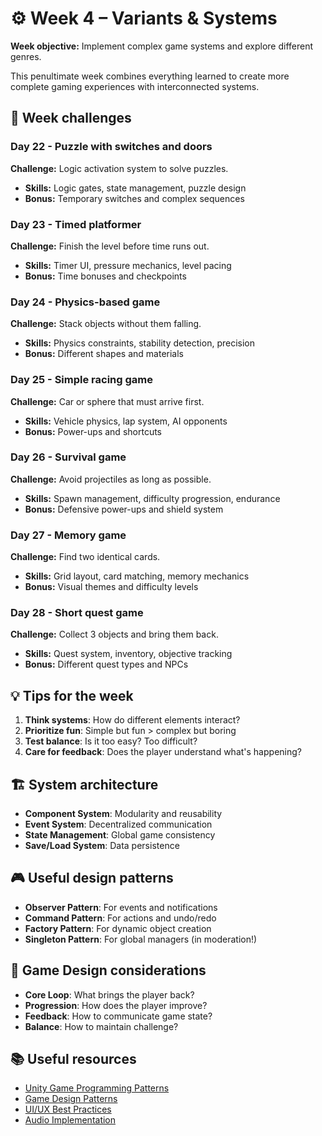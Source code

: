 # ⚙️ Week 4 – Variants & Systems

**Week objective:** Implement complex game systems and explore different genres.

This penultimate week combines everything learned to create more complete gaming experiences with interconnected systems.

## 🎯 Week challenges

### Day 22 - Puzzle with switches and doors
**Challenge:** Logic activation system to solve puzzles.
- **Skills:** Logic gates, state management, puzzle design
- **Bonus:** Temporary switches and complex sequences

### Day 23 - Timed platformer
**Challenge:** Finish the level before time runs out.
- **Skills:** Timer UI, pressure mechanics, level pacing
- **Bonus:** Time bonuses and checkpoints

### Day 24 - Physics-based game
**Challenge:** Stack objects without them falling.
- **Skills:** Physics constraints, stability detection, precision
- **Bonus:** Different shapes and materials

### Day 25 - Simple racing game
**Challenge:** Car or sphere that must arrive first.
- **Skills:** Vehicle physics, lap system, AI opponents
- **Bonus:** Power-ups and shortcuts

### Day 26 - Survival game
**Challenge:** Avoid projectiles as long as possible.
- **Skills:** Spawn management, difficulty progression, endurance
- **Bonus:** Defensive power-ups and shield system

### Day 27 - Memory game
**Challenge:** Find two identical cards.
- **Skills:** Grid layout, card matching, memory mechanics
- **Bonus:** Visual themes and difficulty levels

### Day 28 - Short quest game
**Challenge:** Collect 3 objects and bring them back.
- **Skills:** Quest system, inventory, objective tracking
- **Bonus:** Different quest types and NPCs

## 💡 Tips for the week

1. **Think systems**: How do different elements interact?
2. **Prioritize fun**: Simple but fun > complex but boring
3. **Test balance**: Is it too easy? Too difficult?
4. **Care for feedback**: Does the player understand what's happening?

## 🏗️ System architecture

- **Component System**: Modularity and reusability
- **Event System**: Decentralized communication
- **State Management**: Global game consistency
- **Save/Load System**: Data persistence

## 🎮 Useful design patterns

- **Observer Pattern**: For events and notifications
- **Command Pattern**: For actions and undo/redo
- **Factory Pattern**: For dynamic object creation
- **Singleton Pattern**: For global managers (in moderation!)

## 🎯 Game Design considerations

- **Core Loop**: What brings the player back?
- **Progression**: How does the player improve?
- **Feedback**: How to communicate game state?
- **Balance**: How to maintain challenge?

## 📚 Useful resources

- [Unity Game Programming Patterns](https://unity.com/how-to/programming-patterns-unity)
- [Game Design Patterns](https://gameprogrammingpatterns.com/)
- [UI/UX Best Practices](https://docs.unity3d.com/Manual/UIE-UXML.html)
- [Audio Implementation](https://docs.unity3d.com/Manual/Audio.html)